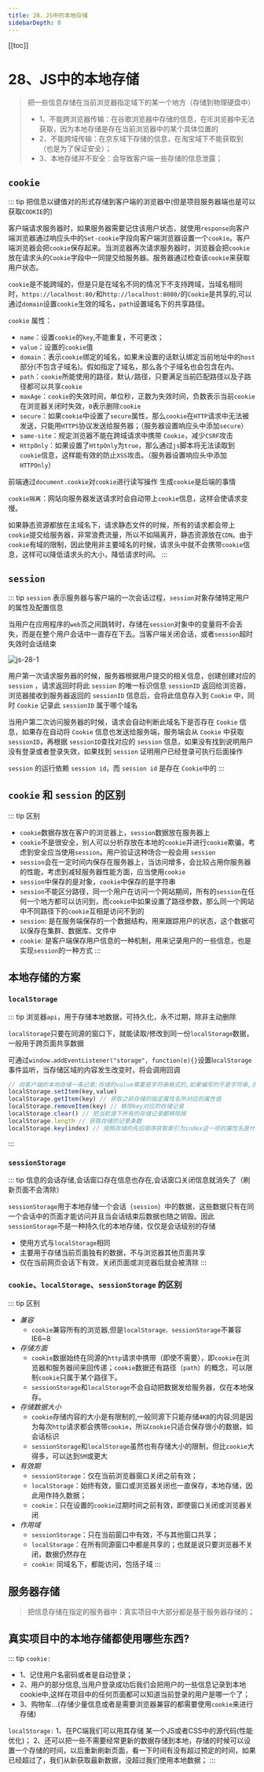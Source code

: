 ```yaml
---
title: 28、JS中的本地存储
sidebarDepth: 0
---
```

[[toc]]
# 28、JS中的本地存储
>把一些信息存储在当前浏览器指定域下的某一个地方（存储到物理硬盘中）
>- 1、不能跨浏览器传输：在谷歌浏览器中存储的信息，在IE浏览器中无法获取，因为本地存储是存在当前浏览器中的某个具体位置的
>- 2、不能跨域传输：在京东域下存储的信息，在淘宝域下不能获取到（也是为了保证安全）；
>- 3、本地存储并不安全：会导致客户端一些存储的信息泄露；

## `cookie`
::: tip
把信息以键值对的形式存储到客户端的浏览器中(但是项目服务器端也是可以获取`COOKIE`的)

客户端请求服务器时，如果服务器需要记住该用户状态，就使用`response`向客户端浏览器通过响应头中的`Set-cookie`字段向客户端浏览器设置一个`cookie`。客户端浏览器会把`cookie`保存起来。当浏览器再次请求服务器时，浏览器会把`cookie`放在请求头的`Cookie`字段中一同提交给服务器。服务器通过检查该`cookie`来获取用户状态。

`cookie`是不能跨域的，但是只是在域名不同的情况下不支持跨域，当域名相同时，`https://localhost:80/`和h`ttp://localhost:8080/`的`Cookie`是共享的,可以通过`domain`设置`cookie`生效的域名，`path`设置域名下的共享路径。

`cookie` 属性：
- `name`：设置`cookie`的`key`,不能重复，不可更改；
- `value`：设置的`cookie`值
- `domain`：表示`cookie`绑定的域名，如果未设置的话默认绑定当前地址中的`host`部分(不包含子域名)。假如指定了域名，那么各个子域名也会包含在内。
- `path`：`cookie`所能使用的路径，默认`/`路径，只要满足当前匹配路径以及子路径都可以共享`cookie`
- `maxAge`：`cookie`的失效时间，单位秒，正数为失效时间，负数表示当前`cookie`在浏览器关闭时失效，`0`表示删除`cookie`
- `secure`：如果`cookie`中设置了`secure`属性，那么`cookie`在`HTTP`请求中无法被发送，只能用`HTTPS`协议发送给服务器；（服务器设置响应头中添加`secure`）
- `same-site`：规定浏览器不能在跨域请求中携带 `Cookie`，减少`CSRF`攻击
- `HttpOnly`：如果设置了`HttpOnly`为`true`，那么通过`js`脚本将无法读取到`cookie`信息，这样能有效的防止`XSS`攻击。（服务器设置响应头中添加`HTTPOnly`）

前端通过`document.cookie`对`cookie`进行读写操作
生成`cookie`是后端的事情

`cookie隔离`：网站向服务器发送请求时会自动带上`cookie`信息，这样会使请求变慢。

如果静态资源都放在主域名下，请求静态文件的时候，所有的请求都会带上`cookie`提交给服务器，非常浪费流量，所以不如隔离开，静态资源放在`CDN`。由于`cookie`有域的限制，因此使用非主要域名的时候，请求头中就不会携带`cookie`信息，这样可以降低请求头的大小，降低请求时间。
:::
## `session`
::: tip 
`session` 表示服务器与客户端的一次会话过程，`session`对象存储特定用户的属性及配置信息

当用户在应用程序的`web`页之间跳转时，存储在`session`对象中的变量将不会丢失，而是在整个用户会话中一直存在下去。当客户端关闭会话，或者`session`超时失效时会话结束

<img :src="$withBase('/assets/js-28-1.png')" alt="js-28-1">

用户第一次请求服务器的时候，服务器根据用户提交的相关信息，创建创建对应的 `session` ，请求返回时将此 `session` 的唯一标识信息 `sessionID` 返回给浏览器，浏览器接收到服务器返回的 `sessionID` 信息后，会将此信息存入到 `Cookie` 中，同时 `Cookie` 记录此 `sessionID` 属于哪个域名

当用户第二次访问服务器的时候，请求会自动判断此域名下是否存在 `Cookie` 信息，如果存在自动将 `Cookie` 信息也发送给服务端，服务端会从 `Cookie` 中获取 `sessionID`，再根据 `sessionID`查找对应的 `session` 信息，如果没有找到说明用户没有登录或者登录失效，如果找到 `session` 证明用户已经登录可执行后面操作

`session` 的运行依赖 `session id`，而 `session id` 是存在 `Cookie`中的
:::
## `cookie` 和 `session` 的区别
::: tip 区别
- `cookie`数据存放在客户的浏览器上，`session`数据放在服务器上
- `cookie`不是很安全，别人可以分析存放在本地的`cookie`并进行`cookie`欺骗，考虑到安全应当使用`session`。用户验证这种场合一般会用 `session`
- `session`会在一定时间内保存在服务器上，当访问增多，会比较占用你服务器的性能，考虑到减轻服务器性能方面，应当使用`cookie`
- `session`中保存的是对象，`cookie`中保存的是字符串
- `session`不能区分路径，同一个用户在访问一个网站期间，所有的`session`在任何一个地方都可以访问到，而`cookie`中如果设置了路径参数，那么同一个网站中不同路径下的`cookie`互相是访问不到的
- `session`: 是在服务端保存的一个数据结构，用来跟踪用户的状态，这个数据可以保存在集群、数据库、文件中
- `cookie`: 是客户端保存用户信息的一种机制，用来记录用户的一些信息，也是实现`session`的一种方式
:::
## 本地存储的方案
### `localStorage`
::: tip
浏览器`api`，用于存储本地数据，可持久化，永不过期，除非主动删除

`localStorage`只要在同源的窗口下，就能读取/修改到同一份`localStorage`数据，一般用于跨页面共享数据

可通过`window.addEventListener("storage", function(e){}`设置l`ocalStorage`事件监听，当存储区域的内容发生改变时，将会调用回调
```js
// 向客户端的本地存储一条记录;存储的value需要是字符串格式的,如果编写的不是字符串,浏览器也会默认转化为字符串然后再进行存储;同源下存储的key是不会重复的,如果之前有的话,是把存储的信息值重新的进行修改;
localStorage.setItem(key,value)
localStorage.getItem(key) // 获取之前存储的指定属性名所对应的属性值
localStorage.removeItem(key) // 移除key对应的存储记录
localStorage.clear() // 把当前源下所有的存储记录都移除掉
localStorage.length // 获取存储的记录条数
localStorage.key(index) // 按照存储的先后顺序获取索引为index这一项的属性名是什么
```
:::
### `sessionStorage`
::: tip 
信息的会话存储,会话窗口存在信息也存在,会话窗口关闭信息就消失了（刷新页面不会清除）

`sessionStorage`用于本地存储一个会话（`session`）中的数据，这些数据只有在同一个会话中的页面才能访问并且当会话结束后数据也随之销毁。因此`sessionStorage`不是一种持久化的本地存储，仅仅是会话级别的存储

- 使用方式与`localStorage`相同
- 主要用于存储当前页面独有的数据，不与浏览器其他页面共享
- 仅在当前网页会话下有效，关闭页面或浏览器后就会被清除
:::
### `cookie`、`localStorage`、`sessionStorage` 的区别
::: tip 区别
- *兼容*
  - `cookie`兼容所有的浏览器,但是`localStorage、sessionStorage`不兼容IE6~8
- *存储方面*
  - `cookie`数据始终在同源的`http`请求中携带（即使不需要），即`cookie`在浏览器和服务器间来回传递；`cookie`数据还有路径（`path`）的概念，可以限制`cookie`只属于某个路径下。
  - `sessionStorage`和`localStorage`不会自动把数据发给服务器，仅在本地保存。
- *存储数据大小*
  - `cookie`存储内容的大小是有限制的,一般同源下只能存储`4KB`的内容;同是因为每次`http`请求都会携带`cookie`，所以`cookie`只适合保存很小的数据，如会话标识
  - `sessionStorage`和`localStorage`虽然也有存储大小的限制，但比`cookie`大得多，可以达到`5M`或更大
- *有效期*
  - `sessionStorage`：仅在当前浏览器窗口关闭之前有效； 
  - `localStorage`：始终有效，窗口或浏览器关闭也一直保存，本地存储，因此用作持久数据；
  - `cookie`：只在设置的`cookie`过期时间之前有效，即使窗口关闭或浏览器关闭
- *作用域*
  - `sessionStorage`：只在当前窗口中有效，不与其他窗口共享；
  - `localStorage`：在所有同源窗口中都是共享的；也就是说只要浏览器不关闭，数据仍然存在
  - `cookie`: 同域名下，都能访问，包括子域
:::
## 服务器存储
>把信息存储在指定的服务器中：真实项目中大部分都是基于服务器存储的；
## 真实项目中的本地存储都使用哪些东西?
::: tip
`cookie:`
- 1、记住用户名密码或者是自动登录；
- 2、用户的部分信息,当用户登录成功后我们会把用户的一些信息记录到本地cookie中,这样在项目中的任何页面都可以知道当前登录的用户是哪一个了；
- 3、购物车...(存储少量信息或者是需要浏览器兼容的都需要使用`cookie`来进行存储)

`localStorage:`
1、在PC端我们可以用其存储 某一个JS或者CSS中的源代码(性能优化)；
2、还可以把一些不需要经常更新的数据存储到本地，存储的时候可以设置一个存储的时间，以后重新刷新页面，看一下时间有没有超过预定的时间，如果已经超过了，我们从新获取最新数据，没超过我们使用本地数据；
:::

